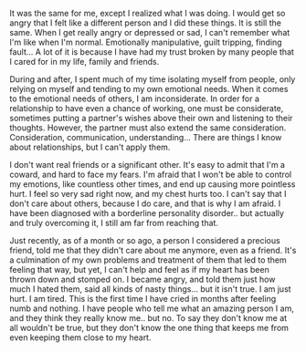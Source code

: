 It was the same for me, except I realized what I was doing.  I would get so angry that I felt like a different person and I did these things.  It is still the same.  When I get really angry or depressed or sad, I can't remember what I'm like when I'm normal.  Emotionally manipulative, guilt tripping, finding fault...  A lot of it is because I have had my trust broken by many people that I cared for in my life, family and friends.  

During and after, I spent much of my time isolating myself from people, only relying on myself and tending to my own emotional needs.  When it comes to the emotional needs of others, I am inconsiderate.  In order for a relationship to have even a chance of working, one must be considerate, sometimes putting a partner's wishes above their own and listening to their thoughts.  However, the partner must also extend the same consideration.  Consideration, communication, understanding...  There are things I know about relationships, but I can't apply them.

I don't want real friends or a significant other.  It's easy to admit that I'm a coward, and hard to face my fears.  I'm afraid that I won't be able to control my emotions, like countless other times, and end up causing more pointless hurt.  I feel so very sad right now, and my chest hurts too.  I can't say that I don't care about others, because I do care, and that is why I am afraid.  I have been diagnosed with a borderline personality disorder.. but actually and truly overcoming it, I still am far from reaching that.

Just recently, as of a month or so ago, a person I considered a precious friend, told me that they didn't care about me anymore, even as a friend.  It's a culmination of my own problems and treatment of them that led to them feeling that way, but yet, I can't help and feel as if my heart has been thrown down and stomped on.  I became angry, and told them just how much I hated them, said all kinds of nasty things... but it isn't true.  I am just hurt.  I am tired.  This is the first time I have cried in months after feeling numb and nothing.  I have people who tell me what an amazing person I am, and they think they really know me.. but no.  To say they don't know me at all wouldn't be true, but they don't know the one thing that keeps me from even keeping them close to my heart. 